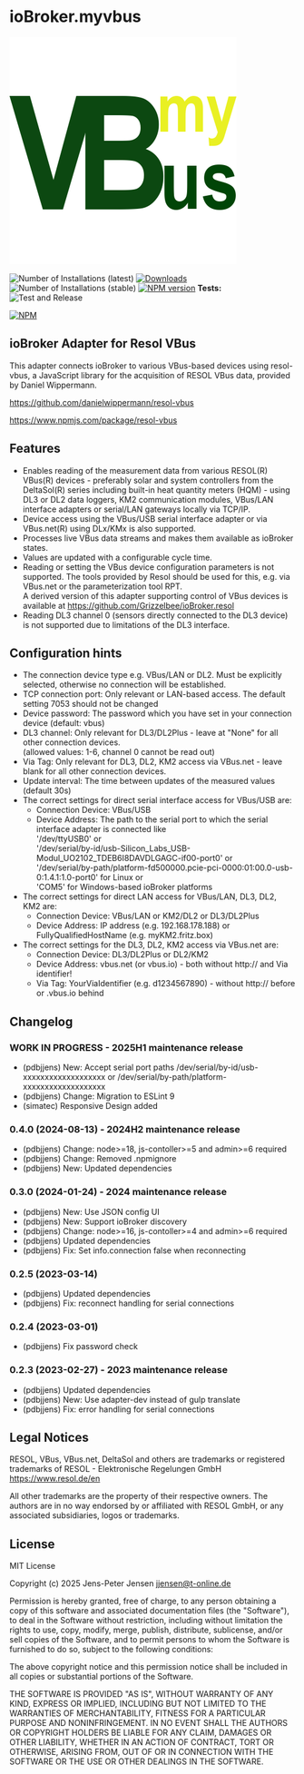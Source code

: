 # ioBroker.myvbus

![Logo](admin/myvbus.png)

![Number of Installations (latest)](http://iobroker.live/badges/myvbus-installed.svg)
[![Downloads](https://img.shields.io/npm/dm/iobroker.myvbus.svg)](https://www.npmjs.com/package/iobroker.myvbus)
![Number of Installations (stable)](http://iobroker.live/badges/myvbus-stable.svg)
[![NPM version](https://img.shields.io/npm/v/iobroker.myvbus.svg)](https://www.npmjs.com/package/iobroker.myvbus)
**Tests:** ![Test and Release](https://github.com/iobroker-community-adapters/iobroker.myvbus/workflows/Test%20and%20Release/badge.svg)  

[![NPM](https://nodei.co/npm/iobroker.myvbus.png?downloads=true)](https://nodei.co/npm/iobroker.myvbus/)

## ioBroker Adapter for Resol VBus

This adapter connects ioBroker to various VBus-based devices using resol-vbus, a JavaScript library for the acquisition of RESOL VBus data, provided by Daniel Wippermann.

<https://github.com/danielwippermann/resol-vbus>

<https://www.npmjs.com/package/resol-vbus>

## Features

* Enables reading of the measurement data from various RESOL(R) VBus(R) devices - preferably solar and system controllers from the DeltaSol(R) series including built-in heat quantity meters (HQM) - using DL3 or DL2 data loggers, KM2 communication modules, VBus/LAN interface adapters or serial/LAN gateways locally via TCP/IP.
* Device access using the VBus/USB serial interface adapter or via VBus.net(R) using DLx/KMx is also supported.
* Processes live VBus data streams and makes them available as ioBroker states.
* Values are updated with a configurable cycle time.
* Reading or setting the VBus device configuration parameters is not supported. The tools provided by Resol should be used for this, e.g. via VBus.net or the parameterization tool RPT.  
A derived version of this adapter supporting control of VBus devices is available at <https://github.com/Grizzelbee/ioBroker.resol>
* Reading DL3 channel 0 (sensors directly connected to the DL3 device) is not supported due to limitations of the DL3 interface.

## Configuration hints

* The connection device type e.g. VBus/LAN or DL2. Must be explicitly selected, otherwise no connection will be established.
* TCP connection port: Only relevant or LAN-based access. The default setting 7053 should not be changed
* Device password: The password which you have set in your connection device (default: vbus)
* DL3 channel: Only relevant for DL3/DL2Plus - leave at "None" for all other connection devices.  
(allowed values: 1-6, channel 0 cannot be read out)
* Via Tag: Only relevant for DL3, DL2, KM2 access via VBus.net - leave blank for all other connection devices.
* Update interval: The time between updates of the measured values (default 30s)
* The correct settings for direct serial interface access for VBus/USB are:
  * Connection Device: VBus/USB
  * Device Address: The path to the serial port to which the serial interface adapter is connected like  
  '/dev/ttyUSB0' or  
  '/dev/serial/by-id/usb-Silicon_Labs_USB-Modul_UO2102_TDEB6I8DAVDLGAGC-if00-port0' or  
  '/dev/serial/by-path/platform-fd500000.pcie-pci-0000:01:00.0-usb-0:1.4.1:1.0-port0' for Linux or  
  'COM5' for Windows-based ioBroker platforms
* The correct settings for direct LAN access for VBus/LAN, DL3, DL2, KM2 are:
  * Connection Device: VBus/LAN or KM2/DL2 or DL3/DL2Plus
  * Device Address: IP address (e.g. 192.168.178.188) or FullyQualifiedHostName (e.g. myKM2.fritz.box)
* The correct settings for the DL3, DL2, KM2 access via VBus.net are:
  * Connection Device: DL3/DL2Plus or DL2/KM2
  * Device Address: vbus.net (or vbus.io) - both without http:// and Via identifier!  
  * Via Tag: YourViaIdentifier (e.g. d1234567890) - without http:// before or .vbus.io behind

## Changelog
<!--
  Placeholder for the next version (at the beginning of the line):
  ### **WORK IN PROGRESS**
-->
### **WORK IN PROGRESS** - 2025H1 maintenance release

* (pdbjjens) New: Accept serial port paths /dev/serial/by-id/usb-xxxxxxxxxxxxxxxxxxx or /dev/serial/by-path/platform-xxxxxxxxxxxxxxxxxxx
* (pdbjjens) Change: Migration to ESLint 9
* (simatec) Responsive Design added

### 0.4.0 (2024-08-13) - 2024H2 maintenance release

* (pdbjjens) Change: node>=18, js-contoller>=5 and admin>=6 required
* (pdbjjens) Change: Removed .npmignore
* (pdbjjens) New: Updated dependencies

### 0.3.0 (2024-01-24) - 2024 maintenance release

* (pdbjjens) New: Use JSON config UI
* (pdbjjens) New: Support ioBroker discovery
* (pdbjjens) Change: node>=16, js-contoller>=4 and admin>=6 required
* (pdbjjens) Updated dependencies
* (pdbjjens) Fix: Set info.connection false when reconnecting

### 0.2.5 (2023-03-14)

* (pdbjjens) Updated dependencies
* (pdbjjens) Fix: reconnect handling for serial connections

### 0.2.4 (2023-03-01)

* (pdbjjens) Fix password check

### 0.2.3 (2023-02-27) - 2023 maintenance release

* (pdbjjens) Updated dependencies
* (pdbjjens) New: Use adapter-dev instead of gulp translate
* (pdbjjens) Fix: error handling for serial connections

## Legal Notices

RESOL, VBus, VBus.net, DeltaSol and others are trademarks or registered trademarks of RESOL - Elektronische Regelungen GmbH
<https://www.resol.de/en>

All other trademarks are the property of their respective owners.
The authors are in no way endorsed by or affiliated with RESOL GmbH, or any associated subsidiaries, logos or trademarks.

## License

MIT License

Copyright (c) 2025 Jens-Peter Jensen <jjensen@t-online.de>

Permission is hereby granted, free of charge, to any person obtaining a copy
of this software and associated documentation files (the "Software"), to deal
in the Software without restriction, including without limitation the rights
to use, copy, modify, merge, publish, distribute, sublicense, and/or sell
copies of the Software, and to permit persons to whom the Software is
furnished to do so, subject to the following conditions:

The above copyright notice and this permission notice shall be included in all
copies or substantial portions of the Software.

THE SOFTWARE IS PROVIDED "AS IS", WITHOUT WARRANTY OF ANY KIND, EXPRESS OR
IMPLIED, INCLUDING BUT NOT LIMITED TO THE WARRANTIES OF MERCHANTABILITY,
FITNESS FOR A PARTICULAR PURPOSE AND NONINFRINGEMENT. IN NO EVENT SHALL THE
AUTHORS OR COPYRIGHT HOLDERS BE LIABLE FOR ANY CLAIM, DAMAGES OR OTHER
LIABILITY, WHETHER IN AN ACTION OF CONTRACT, TORT OR OTHERWISE, ARISING FROM,
OUT OF OR IN CONNECTION WITH THE SOFTWARE OR THE USE OR OTHER DEALINGS IN THE
SOFTWARE.
